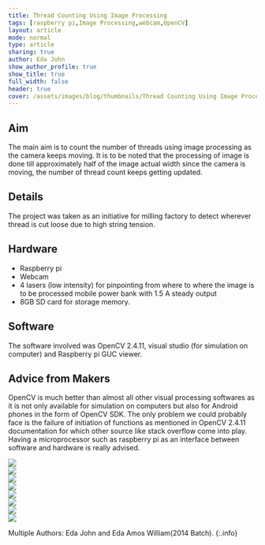 ```yaml
---
title: Thread Counting Using Image Processing
tags: [raspberry pi,Image Processing,webcam,OpenCV]
layout: article
mode: normal
type: article
sharing: true
author: Eda John
show_author_profile: true
show_title: true
full_width: false
header: true
cover: /assets/images/blog/thumbnails/Thread Counting Using Image Processing.png
---
```


## Aim
The main aim is to count the number of threads using image processing as the camera keeps moving. It is to be noted that the processing of image is done till approximately half of the image actual width since the camera is moving, the number of thread count keeps getting updated.
<!--more-->
## Details
The project was taken as an initiative for milling factory to detect wherever thread is cut loose due to high string tension.

## Hardware
- Raspberry pi
- Webcam
- 4 lasers (low intensity) for pinpointing from where to where the image is to be processed  mobile power bank with 1.5 A steady output
- 8GB SD card for storage memory.

## Software
The software involved was OpenCV 2.4.11, visual studio (for simulation on computer) and Raspberry pi GUC viewer.

## Advice from Makers
OpenCV is much better than almost all other visual processing softwares as it is not only available for simulation on computers but also for Android phones in the form of OpenCV SDK. The only problem we could probably face is the failure of initiation of functions as mentioned in OpenCV 2.4.11 documentation for which other source like stack overflow come into play. Having a microprocessor such as raspberry pi as an interface between software and hardware is really advised.

<div class="swiper swiper-demo">
  <div class="swiper__wrapper">
    <div class="swiper__slide"><img class="image image" src="{{site.baseurl}}/assets/images/blog/Thread-Counting/1.png"/></div>
    <div class="swiper__slide"><img class="image image" src="{{site.baseurl}}/assets/images/blog/Thread-Counting/2.png"/></div>
    <div class="swiper__slide"><img class="image image" src="{{site.baseurl}}/assets/images/blog/Thread-Counting/3.png"/></div>
    <div class="swiper__slide"><img class="image image" src="{{site.baseurl}}/assets/images/blog/Thread-Counting/4.png"/></div>
    <div class="swiper__slide"><img class="image image" src="{{site.baseurl}}/assets/images/blog/Thread-Counting/5.png"/></div>
    <div class="swiper__slide"><img class="image image" src="{{site.baseurl}}/assets/images/blog/Thread-Counting/6.png"/></div>
    <div class="swiper__slide"><img class="image image" src="{{site.baseurl}}/assets/images/blog/Thread-Counting/8.png"/></div>
    <div class="swiper__slide"><img class="image image" src="{{site.baseurl}}/assets/images/blog/Thread-Counting/9.png"/></div>
  </div>
  <div class="swiper__button swiper__button--prev fas fa-chevron-left"></div>
  <div class="swiper__button swiper__button--next fas fa-chevron-right"></div>
</div>

<style>
.swiper-demo {
  height: auto;
}

</style>
<script>
{%- include scripts/lib/swiper.js -%}
var SOURCES = window.TEXT_VARIABLES.sources;
window.Lazyload.js(SOURCES.jquery, function() {
  $('.swiper-demo').swiper();
});
</script>

Multiple Authors: Eda John and Eda Amos William(2014 Batch).
{:.info}